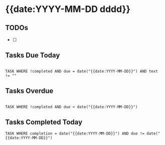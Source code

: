 # {{date:YYYY-MM-DD dddd}}

## TODOs

- [ ] 

## Tasks Due Today

```dataview

TASK WHERE !completed AND due = date("{{date:YYYY-MM-DD}}") AND text != ""

```

## Tasks Overdue

```dataview

TASK WHERE !completed AND due < date("{{date:YYYY-MM-DD}}")

```

## Tasks Completed Today

```dataview
TASK WHERE completion = date("{{date:YYYY-MM-DD}}") AND due != date("{{date:YYYY-MM-DD}}")
```